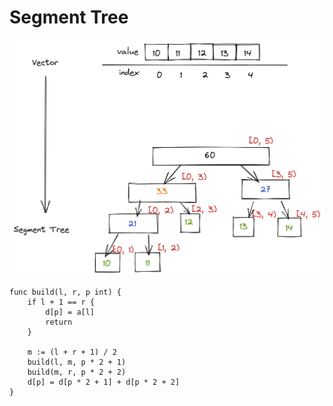 # Segment Tree 



![](setmentTree.png)

```golang
func build(l, r, p int) {
    if l + 1 == r {
        d[p] = a[l]
        return 
    }

    m := (l + r + 1) / 2
    build(l, m, p * 2 + 1)
    build(m, r, p * 2 + 2)
    d[p] = d[p * 2 + 1] + d[p * 2 + 2]
}
```











